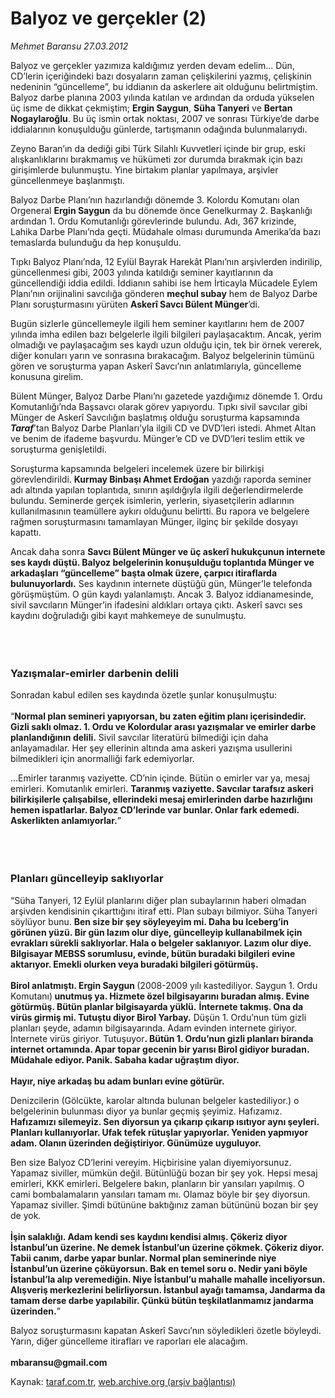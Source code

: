 # Balyoz ve gerçekler (2)

*Mehmet Baransu 27.03.2012*

<div class="yazi"><p>Balyoz ve gerçekler yazımıza kaldığımız yerden devam edelim... Dün, CD’lerin içeriğindeki bazı dosyaların zaman çelişkilerini yazmış, çelişkinin nedeninin “güncelleme”, bu iddianın da askerlere ait olduğunu belirtmiştim. Balyoz darbe planına 2003 yılında katılan ve ardından da orduda yükselen üç isme de dikkat çekmiştim; <b>Ergin Saygun</b>, <b>Süha Tanyeri</b> ve <b>Bertan Nogaylaroğlu</b>. Bu üç ismin ortak noktası, 2007 ve sonrası Türkiye’de darbe iddialarının konuşulduğu günlerde, tartışmanın odağında bulunmalarıydı. </p>
<p>Zeyno Baran’ın da dediği gibi Türk Silahlı Kuvvetleri içinde bir grup, eski alışkanlıklarını bırakmamış ve hükümeti zor durumda bırakmak için bazı girişimlerde bulunmuştu. Yine birtakım planlar yapılmaya, arşivler güncellenmeye başlanmıştı. </p>
<p>Balyoz Darbe Planı’nın hazırlandığı dönemde 3. Kolordu Komutanı olan Orgeneral <b>Ergin Saygun</b> da bu dönemde önce Genelkurmay 2. Başkanlığı ardından 1. Ordu Komutanlığı görevlerinde bulundu. Adı, 367 krizinde, Lahika Darbe Planı’nda geçti. Müdahale olması durumunda Amerika’da bazı temaslarda bulunduğu da hep konuşuldu. </p>
<p>Tıpkı Balyoz Planı’nda, 12 Eylül Bayrak Harekât Planı’nın arşivlerden indirilip, güncellenmesi gibi, 2003 yılında katıldığı seminer kayıtlarının da güncellendiği iddia edildi. İddianın sahibi ise hem İrticayla Mücadele Eylem Planı’nın orijinalini savcılığa gönderen <b>meçhul subay</b> hem de Balyoz Darbe Planı soruşturmasını yürüten <b>Askerî Savcı Bülent Münger</b>’di. </p>
<p>Bugün sizlerle güncellemeyle ilgili hem seminer kayıtlarını hem de 2007 yılında imha edilen bazı belgelerle ilgili bilgileri paylaşacaktım. Ancak, yerim olmadığı ve paylaşacağım ses kaydı uzun olduğu için, tek bir örnek vererek, diğer konuları yarın ve sonrasına bırakacağım. Balyoz belgelerinin tümünü gören ve soruşturma yapan Askerî Savcı’nın anlatımlarıyla, güncelleme konusuna girelim. </p>
<p>Bülent Münger, Balyoz Darbe Planı’nı gazetede yazdığımız dönemde 1. Ordu Komutanlığı’nda Başsavcı olarak görev yapıyordu. Tıpkı sivil savcılar gibi Münger de Askerî Savcılığın başlatmış olduğu soruşturma kapsamında <b><i>Taraf</i></b>’tan Balyoz Darbe Planları’yla ilgili CD ve DVD’leri istedi. Ahmet Altan ve benim de ifademe başvurdu. Münger’e CD ve DVD’leri teslim ettik ve soruşturma genişletildi. </p>
<p>Soruşturma kapsamında belgeleri incelemek üzere bir bilirkişi görevlendirildi. <b>Kurmay Binbaşı Ahmet Erdoğan</b> yazdığı raporda seminer adı altında yapılan toplantıda, sınırın aşıldığıyla ilgili değerlendirmelerde bulundu. Seminerde gerçek isimlerin, yerlerin, siyasetçilerin adlarının kullanılmasının teamüllere aykırı olduğunu belirtti. Bu rapora ve belgelere rağmen soruşturmasını tamamlayan Münger, ilginç bir şekilde dosyayı kapattı. </p>
<p>Ancak daha sonra <b>Savcı Bülent Münger ve üç askerî hukukçunun internete ses kaydı düştü. Balyoz belgelerinin konuşulduğu toplantıda Münger ve arkadaşları “güncelleme” başta olmak üzere, çarpıcı itiraflarda bulunuyorlardı.</b> Ses kaydının internete düştüğü gün, Münger’le telefonda görüşmüştüm. O gün kaydı yalanlamıştı. Ancak 3. Balyoz iddianamesinde, sivil savcıların Münger’in ifadesini aldıkları ortaya çıktı. Askerî savcı ses kaydını doğruladığı gibi kayıt mahkemeye de sunulmuştu. </p>
<p><b> </b></p>
<h3><br/>Yazışmalar-emirler darbenin delili</h3>
<p>Sonradan kabul edilen ses kaydında özetle şunlar konuşulmuştu:<br/><br/>“<b>Normal plan semineri yapıyorsan, bu zaten eğitim planı içerisindedir. Gizli saklı olmaz. 1. Ordu ve Kolordular arası yazışmalar ve emirler darbe planlandığının delili.</b> Sivil savcılar literatürü bilmediği için daha anlayamadılar. Her şey ellerinin altında ama askeri yazışma usullerini bilmedikleri için anormalliği fark edemiyorlar. </p>
<p>...Emirler taranmış vaziyette. CD’nin içinde. Bütün o emirler var ya, mesaj emirleri. Komutanlık emirleri. <b>Taranmış vaziyette. Savcılar tarafsız askeri bilirkişilerle çalışabilse, ellerindeki mesaj emirlerinden darbe hazırlığını hemen ispatlarlar. Balyoz CD’lerinde var bunlar. Onlar fark edemedi. Askerlikten anlamıyorlar.</b>”<b> </b></p>
<p><b> </b></p>
<h3><br/>Planları güncelleyip saklıyorlar</h3>
<p>“Süha Tanyeri, 12 Eylül planlarını diğer plan subaylarının haberi olmadan arşivden kendisinin çıkarttığını itiraf etti. Plan subayı bilmiyor. Süha Tanyeri söylüyor bunu. <b>Ben size bir şey söyleyeyim mi. Daha bu Iceberg’in görünen yüzü. Bir gün lazım olur diye, güncelleyip kullanabilmek için evrakları sürekli saklıyorlar. Hala o belgeler saklanıyor. Lazım olur diye. Bilgisayar MEBSS sorumlusu, evinde, bütün buradaki bilgileri evine aktarıyor. Emekli olurken veya buradaki bilgileri götürmüş.<br/><br/></b><b>Birol anlatmıştı. Ergin Saygun </b>(2008-2009 yılı kastediliyor. Saygun 1. Ordu Komutanı)<b> unutmuş ya. Hizmete özel bilgisayarını buradan almış. Evine götürmüş. Bütün planlar bilgisayarda yüklü.</b> <b>İnternete takmış. Ona da virüs girmiş mi. Tutuştu diyor Birol Yarbay.</b> Düşün 1. Ordu’nun tüm gizli planları şeyde, adamın bilgisayarında. Adam evinden internete giriyor. İnternete virüs giriyor. Tutuşuyor<b>. Bütün 1. Ordu’nun gizli planları biranda internet ortamında. Apar topar gecenin bir yarısı Birol gidiyor buradan. Müdahale ediyor. Panik. Sabaha kadar uğraştım diyor.<br/><br/></b><b>Hayır, niye arkadaş bu adam bunları evine götürür. </b></p>
<p>Denizcilerin (Gölcükte, karolar altında bulunan belgeler kastediliyor.) o belgelerinin bulunması diyor ya bunlar geçmiş şeyimiz. Hafızamız. <b>Hafızamızı silemeyiz. Sen diyorsun ya çıkarıp çıkarıp ısıtıyor aynı şeyleri. Planları kullanıyorlar. Ufak tefek rütuşlar yapıyorlar. Yeniden yapmıyor adam. Olanın üzerinden değiştiriyor. Günümüze uyguluyor. </b></p>
<p>Ben size Balyoz CD’lerini vereyim. Hiçbirisine yalan diyemiyorsunuz. Yapamaz siviller, mümkün değil. Bütünlüğü bozan bir şey yok. Hepsi mesaj emirleri, KKK emirleri. Belgelere bakın, planların bir yansıları yapılmış. O cami bombalamaların yansıları tamam mı. Olamaz böyle bir şey diyorsun. Yapamaz siviller. Şimdi bütününe baktığınız zaman bütününü bozan bir şey de yok.<br/><br/><b>İşin salaklığı. Adam kendi ses kaydını kendisi almış. Çökeriz diyor İstanbul’un üzerine. Ne demek İstanbul’un üzerine çökmek. Çökeriz diyor. Tabii canım, darbe yapar bunlar. Normal plan seminerinde niye İstanbul’un üzerine çöküyorsun. Bak en temel soru o. Nedir yani böyle İstanbul’la alıp veremediğin. Niye İstanbul’u mahalle mahalle inceliyorsun. Alışveriş merkezlerini belirliyorsun. İstanbul ayağı tamamsa, Jandarma da tamam derse darbe yapılabilir. Çünkü bütün teşkilatlanmamız jandarma üzerinden.</b>”</p>
<p>Balyoz soruşturmasını kapatan Askerî Savcı’nın söyledikleri özetle böyleydi. Yarın, diğer güncelleme itirafları ve raporları ele alacağım.<br/><br/><b>mbaransu@gmail.com</b></p>
</div>

Kaynak: [taraf.com.tr](http://www.taraf.com.tr/mehmet-baransu/makale-balyoz-ve-gercekler-2.htm), [web.archive.org (arşiv bağlantısı)](http://web.archive.org/web/20131107043542/http://www.taraf.com.tr/mehmet-baransu/makale-balyoz-ve-gercekler-2.htm)
